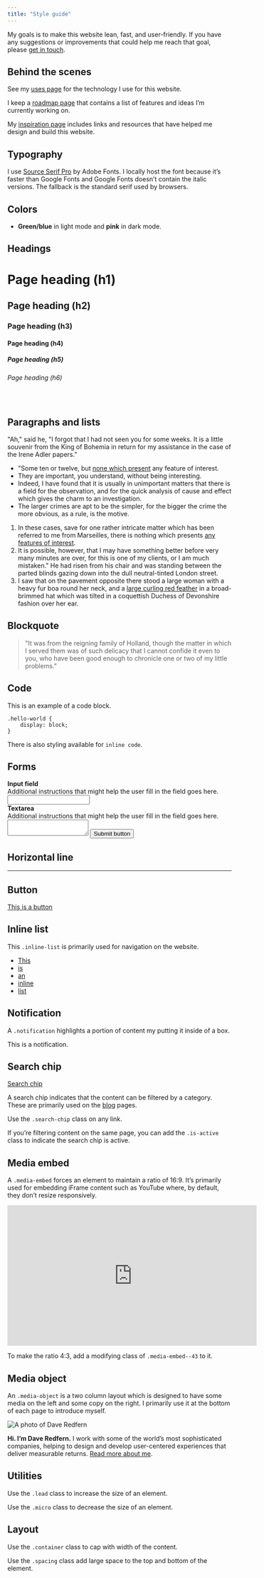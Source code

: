 ```yaml
---
title: "Style guide"
---
```


My goals is to make this website lean, fast, and user-friendly. If you have any suggestions or improvements that could help me reach that goal, please [get in touch](/contact/).

## Behind the scenes

See my [uses page](/uses/) for the technology I use for this website.

I keep a [roadmap page](/roadmap/) that contains a list of features and ideas I’m currently working on.

My [inspiration page](/inspiration/) includes links and resources that have helped me design and build this website.

## Typography

I use [Source Serif Pro](https://github.com/adobe-fonts/source-serif-pro) by Adobe Fonts. I locally host the font because it’s faster than Google Fonts and Google Fonts doesn’t contain the italic versions. The fallback is the standard serif used by browsers.

## Colors

<ul>
    <li style="color: var(--primary-color)"><strong>Green/blue</strong> in light mode and <strong>pink</strong> in dark mode.</li>
</ul>

## Headings

# Page heading (h1)

## Page heading (h2)

### Page heading (h3)

#### Page heading (h4)

##### Page heading (h5)

###### Page heading (h6)

<br />

## Paragraphs and lists

"Ah," said he, "I forgot that I had not seen you for some weeks. It is a little souvenir from the King of Bohemia in return for my assistance in the case of the Irene Adler papers."

* "Some ten or twelve, but [none which present](#) any feature of interest.
* They are important, you understand, without being interesting.
* Indeed, I have found that it is usually in unimportant matters that there is a field for the observation, and for the quick analysis of cause and effect which gives the charm to an investigation.
* The larger crimes are apt to be the simpler, for the bigger the crime the more obvious, as a rule, is the motive.

1. In these cases, save for one rather intricate matter which has been referred to me from Marseilles, there is nothing which presents [any features of interest]().
2. It is possible, however, that I may have something better before very many minutes are over, for this is one of my clients, or I am much mistaken."
He had risen from his chair and was standing between the parted blinds gazing down into the dull neutral-tinted London street.
3. I saw that on the pavement opposite there stood a large woman with a heavy fur boa round her neck, and a [large curling red feather]() in a broad-brimmed hat which was tilted in a coquettish Duchess of Devonshire fashion over her ear.

## Blockquote

> "It was from the reigning family of Holland, though the matter in which I served them was of such delicacy that I cannot confide it even to you, who have been good enough to chronicle one or two of my little problems."

## Code

This is an example of a code block.

```
.hello-world {
    display: block;
}
```

There is also styling available for <code>inline code</code>.

## Forms

<form>
    <label>
        <div><strong>Input field</strong></div>
        <div class="micro">Additional instructions that might help the user fill in the field goes here.</div>
        <input>
    </label>
    <label>
        <div><strong>Textarea</strong></div>
        <div class="micro">Additional instructions that might help the user fill in the field goes here.</div>
        <textarea></textarea>
    </label>
    <button>Submit button</button>
</form>

## Horizontal line

<hr />

## Button

<a href="#" class="button">This is a button</a>

## Inline list

This <code>.inline-list</code> is primarily used for navigation on the website.

<ul class="inline-list">
    <li><a href="#">This</a></li>
    <li><a href="#">is</a></li>
    <li><a href="#">an</a></li>
    <li><a href="#">inline</a></li>
    <li><a href="#">list</a></li>
</ul>

## Notification

A <code>.notification</code> highlights a portion of content my putting it inside of a box.

<div class="notification">
    <p>This is a notification.</p>
</div>

## Search chip

<a href="#" class="search-chip">Search chip</a>

A search chip indicates that the content can be filtered by a category. These are primarily used on the <a href="/blog/">blog</a> pages.

Use the <code>.search-chip</code> class on any link.

If you’re filtering content on the same page, you can add the <code>.is-active</code> class to indicate the search chip is active.

## Media embed

A <code>.media-embed</code> forces an element to maintain a ratio of 16:9. It’s primarily used for embedding iFrame content such as YouTube where, by default, they don’t resize responsively.

<div class="media-embed"><iframe width="560" height="315" src="https://www.youtube.com/embed/2XX14tfsk4c" frameborder="0" allow="accelerometer; autoplay; encrypted-media; gyroscope; picture-in-picture" allowfullscreen></iframe></div>

To make the ratio 4:3, add a modifying class of <code>.media-embed--43</code> to it.

## Media object

An `.media-object` is a two column layout which is designed to have some media on the left and some copy on the right. I primarily use it at the bottom of each page to introduce myself.

<div class="media-object">
    <div class="media-object__media">
        <img src="/assets/images/profile.jpg" alt="A photo of Dave Redfern" class="round" />
    </div>
    <div class="media-object__body">
        <p><strong>Hi. I’m Dave Redfern.</strong> I work with some of the world’s most sophisticated companies, helping to design and develop user-centered experiences that deliver measurable returns. <a href="/about/">Read more about me</a>.</p>
    </div>
</div>

## Utilities

<p class="lead">Use the <code>.lead</code> class to increase the size of an element.</p>

<p class="micro">Use the <code>.micro</code> class to decrease the size of an element.</p>

## Layout

<p>Use the <code>.container</code> class to cap with width of the content.</p>

<p>Use the <code>.spacing</code> class add large space to the top and bottom of the element.</p>